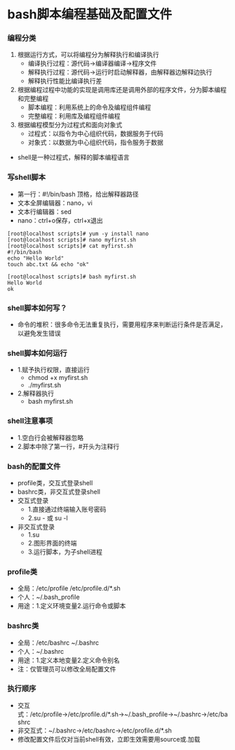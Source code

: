 # bash脚本编程基础及配置文件

### 编程分类

1. 根据运行方式，可以将编程分为解释执行和编译执行
    + 编译执行过程：源代码→编译器编译→程序文件
    + 解释执行过程：源代码→运行时启动解释器，由解释器边解释边执行
    + 解释执行性能比编译执行差
2. 根据编程过程中功能的实现是调用库还是调用外部的程序文件，分为脚本编程和完整编程
    + 脚本编程：利用系统上的命令及编程组件编程
    + 完整编程：利用库及编程组件编程
3. 根据编程模型分为过程式和面向对象式
    + 过程式：以指令为中心组织代码，数据服务于代码
    + 对象式：以数据为中心组织代码，指令服务于数据

- shell是一种过程式，解释的脚本编程语言

### 写shell脚本

- 第一行：#!/bin/bash 顶格，给出解释器路径
- 文本全屏编辑器：nano，vi
- 文本行编辑器：sed
- nano：ctrl+o保存，ctrl+x退出

```
[root@localhost scripts]# yum -y install nano
[root@localhost scripts]# nano myfirst.sh 
[root@localhost scripts]# cat myfirst.sh
#!/bin/bash
echo "Hello World"
touch abc.txt && echo "ok"

[root@localhost scripts]# bash myfirst.sh
Hello World
ok
```

### shell脚本如何写？

- 命令的堆积：很多命令无法重复执行，需要用程序来判断运行条件是否满足，以避免发生错误

### shell脚本如何运行

- 1.赋予执行权限，直接运行
    + chmod +x myfirst.sh
    + ./myfirst.sh
- 2.解释器执行
    + bash myfirst.sh

### shell注意事项

- 1.空白行会被解释器忽略
- 2.脚本中除了第一行，#开头为注释行

### bash的配置文件

- profile类，交互式登录shell
- bashrc类，非交互式登录shell
- 交互式登录
    + 1.直接通过终端输入账号密码
    + 2.su - 或 su -l 
- 非交互式登录
    + 1.su 
    + 2.图形界面的终端
    + 3.运行脚本，为子shell进程

### profile类

- 全局：/etc/profile /etc/profile.d/*.sh
- 个人：~/.bash_profile
- 用途：1.定义环境变量2.运行命令或脚本

### bashrc类

- 全局：/etc/bashrc ~/.bashrc
- 个人：~/.bashrc
- 用途：1.定义本地变量2.定义命令别名
- 注：仅管理员可以修改全局配置文件

### 执行顺序

- 交互式：/etc/profile→/etc/profile.d/*.sh→~/.bash_profile→~/.bashrc→/etc/bashrc
- 非交互式：~/.bashrc→/etc/bashrc→/etc/profile.d/*.sh
- 修改配置文件后仅对当前shell有效，立即生效需要用source或.加载
